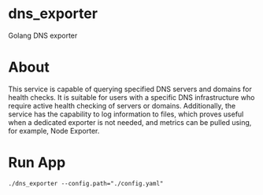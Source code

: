 # dns_exporter
Golang DNS exporter

# About
This service is capable of querying specified DNS servers and domains for health checks. It is suitable for users with a specific DNS infrastructure who require active health checking of servers or domains. Additionally, the service has the capability to log information to files, which proves useful when a dedicated exporter is not needed, and metrics can be pulled using, for example, Node Exporter.

# Run App
```
./dns_exporter --config.path="./config.yaml"
```
